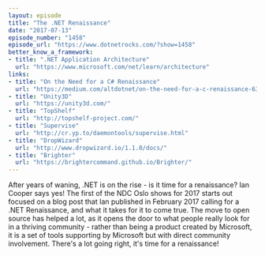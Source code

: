 ```yaml
---
layout: episode
title: "The .NET Renaissance"
date: "2017-07-13"
episode_number: "1458"
episode_url: "https://www.dotnetrocks.com/?show=1458"
better_know_a_framework:
- title: ".NET Application Architecture"
  url: "https://www.microsoft.com/net/learn/architecture"
links:
- title: "On the Need for a C# Renaissance"
  url: "https://medium.com/altdotnet/on-the-need-for-a-c-renaissance-634078d4e865"
- title: "Unity3D"
  url: "https://unity3d.com/"
- title: "TopShelf"
  url: "http://topshelf-project.com/"
- title: "Supervise"
  url: "http://cr.yp.to/daemontools/supervise.html"
- title: "DropWizard"
  url: "http://www.dropwizard.io/1.1.0/docs/"
- title: "Brighter"
  url: "https://brightercommand.github.io/Brighter/"
---
```


After years of waning, .NET is on the rise - is it time for a renaissance? Ian Cooper says yes! The first of the NDC Oslo shows for 2017 starts out focused on a blog post that Ian published in February 2017 calling for a .NET Renaissance, and what it takes for it to come true. The move to open source has helped a lot, as it opens the door to what people really look for in a thriving community - rather than being a product created by Microsoft, it is a set of tools supporting by Microsoft but with direct community involvement. There's a lot going right, it's time for a renaissance!
